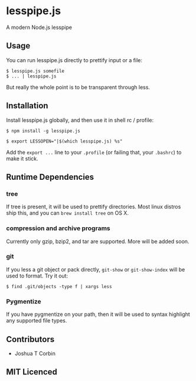 # lesspipe.js

A modern Node.js lesspipe

## Usage

You can run lesspipe.js directly to prettify input or a file:

    $ lesspipe.js somefile
    $ ... | lesspipe.js

But really the whole point is to be transparent through less.

## Installation

Install lesspipe.js globally, and then use it in shell rc / profile:

    $ npm install -g lesspipe.js

    $ export LESSOPEN="|$(which lesspipe.js) %s"

Add the `export ...` line to your `.profile` (or failing that, your `.bashrc`)
to make it stick.

## Runtime Dependencies

### tree

If tree is present, it will be used to prettify directories.  Most linux
distros ship this, and you can `brew install tree` on OS X.

### compression and archive programs

Currently only gzip, bzip2, and tar are supported.  More will be added soon.

### git

If you less a git object or pack directly, `git-show` or `git-show-index` will
be used to format.  Try it out:

    $ find .git/objects -type f | xargs less

### Pygmentize

If you have pygmentize on your path, then it will be used to syntax highlight
any supported file types.

## Contributors

 - Joshua T Corbin

## MIT Licenced
